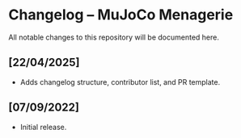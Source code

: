 # Changelog – MuJoCo Menagerie

All notable changes to this repository will be documented here.

## [22/04/2025]
- Adds changelog structure, contributor list, and PR template.

## [07/09/2022]
- Initial release.

